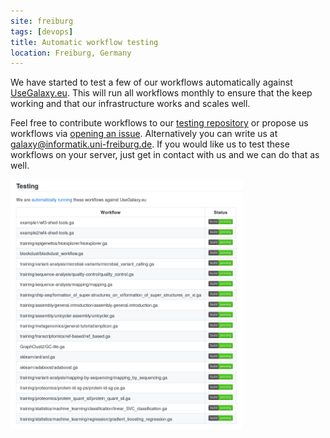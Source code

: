 ```yaml
---
site: freiburg
tags: [devops]
title: Automatic workflow testing
location: Freiburg, Germany
---
```


We have started to test a few of our workflows automatically against [UseGalaxy.eu](https://usegalaxy.eu).
This will run all workflows monthly to ensure that the keep working and that our infrastructure works and scales well.

Feel free to contribute workflows to our [testing repository](https://github.com/usegalaxy-eu/workflow-testing) or
propose us workflows via [opening an issue](https://github.com/usegalaxy-eu/workflow-testing/issues/new). Alternatively you can write us at [galaxy@informatik.uni-freiburg.de](mailto:galaxy@informatik.uni-freiburg.de). If you would like us to test these workflows on your server, just get in contact with us and we can do that as well.


<a href="https://github.com/usegalaxy-eu/workflow-testing"><img src="/assets/media/workflow_testing.png" height="400px" alt="List of workflows under testing" /></a>

